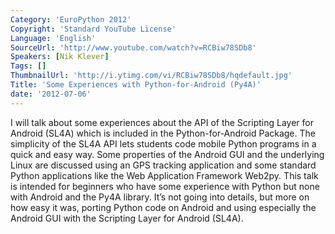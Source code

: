 ```yaml
---
Category: 'EuroPython 2012'
Copyright: 'Standard YouTube License'
Language: 'English'
SourceUrl: 'http://www.youtube.com/watch?v=RCBiw78SDb8'
Speakers: [Nik Klever]
Tags: []
ThumbnailUrl: 'http://i.ytimg.com/vi/RCBiw78SDb8/hqdefault.jpg'
Title: 'Some Experiences with Python-for-Android (Py4A)'
date: '2012-07-06'
---
```

I will talk about some experiences about the API of the Scripting Layer for
Android (SL4A) which is included in the Python-for-Android Package. The
simplicity of the SL4A API lets students code mobile Python programs in a
quick and easy way. Some properties of the Android GUI and the underlying
Linux are discussed using an GPS tracking application and some standard Python
applications like the Web Application Framework Web2py. This talk is intended
for beginners who have some experience with Python but none with Android and
the Py4A library. It’s not going into details, but more on how easy it was,
porting Python code on Android and using especially the Android GUI with the
Scripting Layer for Android (SL4A).
